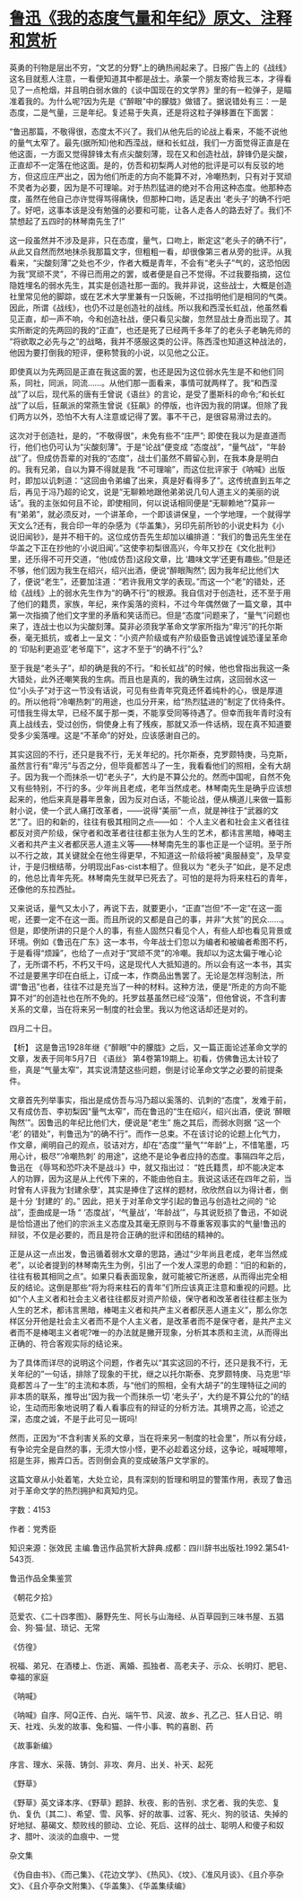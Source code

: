 # [鲁迅《我的态度气量和年纪》原文、注释和赏析](https://www.vrrw.net/wx/9594.html)

英勇的刊物是层出不穷，“文艺的分野”上的确热闹起来了。日报广告上的《战线》这名目就惹人注意，一看便知道其中都是战士。承蒙一个朋友寄给我三本，才得看见了一点枪烟，并且明白弱水做的《谈中国现在的文学界》里的有一粒弹子，是瞄准着我的。为什么呢?因为先是《“醉眼”中的朦胧》做错了。据说错处有三：一是态度，二是气量，三是年纪。复述易于失真，还是将这粒子弹移置在下面罢：

“鲁迅那篇，不敬得很，态度太不兴了。我们从他先后的论战上看来，不能不说他的量气太窄了。最先(据所知)他和西滢战，继和长虹战，我们一方面觉得正直是在他这面，一方面又觉得辞锋太有点尖酸刻薄，现在又和创造社战，辞锋仍是尖酸，正直却不一定落在他这面。是的，仿吾和初梨两人对他的批评是可以有反驳的地方，但这应庄严出之，因为他们所走的方向不能算不对，冷嘲热刺，只有对于冥顽不灵者为必要，因为是不可理喻。对于热烈猛进的绝对不合用这种态度。他那种态度，虽然在他自己亦许觉得骂得痛快，但那种口吻，适足表出 ‘老头子’的确不行吧了。好吧，这事本该是没有勉强的必要和可能，让各人走各人的路去好了。我们不禁想起了五四时的林琴南先生了!”

这一段虽然并不涉及是非，只在态度，量气，口吻上，断定这“老头子的确不行”，从此又自然而然地抹杀我那篇文字，但粗粗一看，却很像第三者从旁的批评。从我看来，“尖酸刻薄”之处也不少，作者大概是青年，不会有“老头子”气的，这恐怕因为我“冥顽不灵”，不得已而用之的罢，或者便是自己不觉得。不过我要指摘，这位隐姓埋名的弱水先生，其实是创造社那一面的。我并非说，这些战士，大概是创造社里常见他的脚踪，或在艺术大学里兼有一只饭碗，不过指明他们是相同的气类。因此，所谓《战线》，也仍不过是创造社的战线。所以我和西滢长虹战，他虽然看见正直，却一声不响，今和创造社战，便只看见尖酸，忽然显战士身而出现了。其实所断定的先两回的我的“正直”，也还是死了已经两千多年了的老头子老聃先师的 “将欲取之必先与之”的战略，我并不感服这类的公评。陈西滢也知道这种战法的，他因为要打倒我的短评，便称赞我的小说，以见他之公正。

即使真以为先两回是正直在我这面的罢，也还是因为这位弱水先生是不和他们同系，同社，同派，同流……。从他们那一面看来，事情可就两样了。我“和西滢战”了以后，现代系的唐有壬曾说《语丝》的言论，是受了墨斯科的命令;“和长虹战”了以后，狂飙派的常燕生曾说《狂飙》的停版，也许因为我的阴谋。但除了我们两方以外，恐怕不大有人注意或记得了罢。事不干己，是很容易滑过去的。

这次对于创造社，是的，“不敬得很”，未免有些不“庄严”; 即使在我以为是直道而行，他们也仍可认为“尖酸刻薄”。于是“论战”便变成 “态度战”，“量气战”，“年龄战”了。但成仿吾辈的对我的“态度”，战士们虽然不屑留心到，在我本身是明白的。我有兄弟，自以为算不得就是我 “不可理喻”，而这位批评家于《呐喊》出版时，即加以讥刺道：“这回由令弟编了出来，真是好看得多了”。这传统直到五年之后，再见于冯乃超的论文，说是“无聊赖地跟他弟弟说几句人道主义的美丽的说话”。我的主张如何且不论，即使相同，何以说话相同便是“无聊赖地”?莫非一有“弟弟”，就必须反对，一个讲革命，一个即该讲保皇，一个学地理，一个就得学天文么?还有，我合印一年的杂感为《华盖集》，另印先前所钞的小说史料为《小说旧闻钞》，是并不相干的。这位成仿吾先生却加以编排道：“我们的鲁迅先生坐在华盖之下正在抄他的‘小说旧闻’。”这使李初梨很高兴，今年又抄在《文化批判》里，还乐得不可开交道，“他(成仿吾)这段文章，比 ‘趣味文学’还更有趣些。”但是还不够，他们因为我生在绍兴，绍兴出酒，便说“醉眼陶然”; 因为我年纪比他们大了，便说“老生”，还要加注道：“若许我用文学的表现。”而这一个“老”的错处，还给《战线》上的弱水先生作为“的确不行”的根源。我自信对于创造社，还不至于用了他们的籍贯，家族，年纪，来作奚落的资料，不过今年偶然做了一篇文章，其中第一次指摘了他们文字里的矛盾和笑话而已。但是“态度”问题来了，“量气”问题也来了，连战士也以为尖酸刻薄。莫非必须我学革命文学家所指为“卑污”的托尔斯泰，毫无抵抗，或者上一呈文：“小资产阶级或有产阶级臣鲁迅诚惶诚恐谨呈革命的 ‘印贴利更追亚’老爷麾下”，这才不至于“的确不行”么?

至于我是“老头子”，却的确是我的不行。“和长虹战”的时候，他也曾指出我这一条大错处，此外还嘲笑我的生病。而且也是真的，我的确生过病，这回弱水这一位“小头子”对于这一节没有话说，可见有些青年究竟还怀着纯朴的心，很是厚道的。所以他将“冷嘲热刺”的用途，也瓜分开来，给“热烈猛进的”制定了优待条件。可惜我生得太早，已经不属于那一类，不能享受同等待遇了。但幸而我年青时没有真上战线去，受过创伤，倘使身上有了残疾，那就又添一件话柄，现在真不知道要受多少奚落哩。这是“不革命”的好处，应该感谢自己的。

其实这回的不行，还只是我不行，无关年纪的。托尔斯泰，克罗颇特庚，马克斯，虽然言行有“卑污”与否之分，但毕竟都苦斗了一生，我看看他们的照相，全有大胡子。因为我一个而抹杀一切“老头子”，大约是不算公允的。然而中国呢，自然不免又有些特别，不行的多。少年尚且老成，老年当然成老。林琴南先生是确乎应该想起来的，他后来真是暮年景象，因为反对白话，不能论战，便从横道儿来做一篇影射小说，使一个武人痛打改革者，——说得“美丽”一点，就是神往于“武器的文艺”了。旧的和新的，往往有极其相同之点——如： 个人主义者和社会主义者往往都反对资产阶级，保守者和改革者往往都主张为人生的艺术，都讳言黑暗，棒喝主义者和共产主义者都厌恶人道主义等——林琴南先生的事也正是一个证明。至于所以不行之故，其关键就全在他生得更早，不知道这一阶级将被“奥服赫变”，及早变计，于是归根结蒂，分明现出Fas-cist本相了。但我以为 “老头子”如此，是不足虑的，他总比青年先死。林琴南先生就早已死去了。可怕的是将为将来柱石的青年，还像他的东拉西扯。

又来说话，量气又太小了，再说下去，就要更小，“正直”岂但“不一定”在这一面呢，还要一定不在这一面。而且所说的又都是自己的事，并非“大贫”的民众……。但是，即使所讲的只是个人的事，有些人固然只看见个人，有些人却也看见背景或环境。例如《鲁迅在广东》这一本书，今年战士们忽以为编者和被编者希图不朽，于是看得“烦躁”，也给了一点对于“冥顽不灵”的冷嘲。我却以为这太偏于唯心论了，无所谓不朽，不朽又干吗，这是现代人大抵知道的。所以会有这一本书，其实不过是要黑字印在白纸上，订成一本，作商品出售罢了。无论是怎样泡制法，所谓“鲁迅”也者，往往不过是充当了一种的材料。这种方法，便是“所走的方向不能算不对”的创造社也在所不免的。托罗兹基虽然已经“没落”，但他曾说，不含利害关系的文章，当在将来另一制度的社会里。我以为他这话却还是对的。

四月二十日。



【析】 这是鲁迅1928年继《“醉眼”中的朦胧》之后，又一篇正面论述革命文学的文章，发表于同年5月7日 《语丝》 第4卷第19期上。初看，仿佛鲁迅太计较了些，真是“气量太窄”，其实说清楚这些问题，倒是讨论革命文学之必要的前提条件。

文章首先列举事实，指出是成仿吾与冯乃超以奚落的、讥刺的“态度”，发难于前，又有成仿吾、李初梨因“量气太窄”，而在鲁迅的“生在绍兴，绍兴出酒，便说 ‘醉眼陶然’”。因鲁迅的年纪比他们大，便说是“老生” 施之其后，而弱水则据 “这一个 ‘老’ 的错处”，判鲁迅为“的确不行”。而作一总束。不在该讨论的论题上化气力，作文章，阐明自己的观点，驳诘对方，却在“态度”“量气”“年龄”上，不惜笔墨，巧用心计，极尽“‘冷嘲热刺’ 的用途”，这绝不是论争者应持的态度。事隔四年之后，鲁迅在 《辱骂和恐吓决不是战斗》中，就又指出过： “姓氏籍贯，却不能决定本人的功罪，因为这是从上代传下来的，不能由他自主。我说这话还在四年之前，当时曾有人评我为‘封建余孽’，其实是捧住了这样的题材，欣欣然自以为得计者，倒是十分 ‘封建的’ 的。” 因此，把关于对革命文学引起的鲁迅与创造社之间的 “论战”，歪曲成是一场 “ ‘态度战’，‘气量战’，‘年龄战’”，与其说贬损了鲁迅，不如说是恰恰道出了他们的宗派主义态度及其毫无原则与不尊重客观事实的气量!鲁迅的辩驳，不仅是必要的，而且是符合正确的批评和团结的精神的。

正是从这一点出发，鲁迅循着弱水文章的思路，通过“少年尚且老成，老年当然成老”，以论者提到的林琴南先生为例，引出了一个发人深思的命题：“旧的和新的，往往有极其相同之点”。如果只看表面现象，就可能被它所迷惑，从而得出完全相反的结论。这倒是那些“将为将来柱石的青年”们所应该真正注意和重视的问题。比如“个人主义者和社会主义者往往都反对资产阶级，保守者和改革者往往都主张为人生的艺术，都讳言黑暗，棒喝主义者和共产主义者都厌恶人道主义”，那么你怎样区分开他是社会主义者而不是个人主义者，是改革者而不是保守者，是共产主义者而不是棒喝主义者呢?唯一的办法就是撇开现象，分析其本质和主流，从而得出正确的、符合客观实际的结论来。

为了具体而详尽的说明这个问题，作者先以“其实这回的不行，还只是我不行，无关年纪的”一句话，排除了现象的干扰，继之以托尔斯泰、克罗颇特庚、马克思“毕竟都苦斗了一生”的主流和本质，与“他们的照相，全有大胡子”的生理特征之间的非本质的联系，推导出“因为我一个而抹杀一切 ‘老头子’，大约是不算公允的”的结论，生动而形象地说明了看人看事应有的辩证的分析方法。其境界之高，论述之深，态度之诚，不是于此可见一斑吗!

然而，正因为“不含利害关系的文章，当在将来另一制度的社会里”，所以有分歧，有争论完全是自然的事，无须大惊小怪，更不必趁着这分歧，这争论，喊喊嚓嚓，招是生非，搬弄口舌。否则倒会真的变成破落户文学家的。

这篇文章从小处着笔，大处立论，具有深刻的哲理和明显的警策作用，表现了鲁迅对于革命文学的热烈拥护和真知灼见。

字数：4153

作者：党秀臣

知识来源：张效民 主编.鲁迅作品赏析大辞典.成都：四川辞书出版社.1992.第541-543页.

鲁迅作品全集鉴赏

《朝花夕拾》

范爱农、《二十四孝图》、藤野先生、阿长与山海经、从百草园到三味书屋、五猖会、狗·猫·鼠、琐记、无常

《仿徨》

祝福、弟兄、在酒楼上、伤逝、离婚、孤独者、高老夫子、示众、长明灯、肥皂、幸福的家庭

《呐喊》

《呐喊》自序、阿Q正传、白光、端午节、风波、故乡、孔乙己、狂人日记、明天、社戏、头发的故事、兔和猫、一件小事、鸭的喜剧、药

《故事新编》

序言、理水、采薇、铸剑、非攻、奔月、出关、补天、起死

《野草》

《野草》英文译本序、《野草》题辞、秋夜、影的告别、求乞者、我的失恋、复仇、复仇〔其二〕、希望、雪、风筝、好的故事、过客、死火、狗的驳诘、失掉的好地狱、墓碣文、颓败线的颤动、立论、死后、这样的战士、聪明人和傻子和奴才、腊叶、淡淡的血痕中、一觉

杂文集

《伪自由书》、《而己集》、《花边文学》、《热风》、《坟》、《准风月谈》、《且介亭杂文》、《且介亭杂文附集》、《华盖集》、《华盖集续编》

